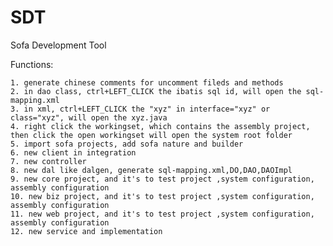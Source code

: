 SDT
===

Sofa Development Tool

Functions:

    1. generate chinese comments for uncomment fileds and methods
    2. in dao class, ctrl+LEFT_CLICK the ibatis sql id, will open the sql-mapping.xml
    3. in xml, ctrl+LEFT_CLICK the "xyz" in interface="xyz" or class="xyz", will open the xyz.java
    4. right click the workingset, which contains the assembly project, then click the open workingset will open the system root folder
    5. import sofa projects, add sofa nature and builder
    6. new client in integration
    7. new controller
    8. new dal like dalgen, generate sql-mapping.xml,DO,DAO,DAOImpl
    9. new core project, and it's to test project ,system configuration, assembly configuration
    10. new biz project, and it's to test project ,system configuration, assembly configuration
    11. new web project, and it's to test project ,system configuration, assembly configuration
    12. new service and implementation
